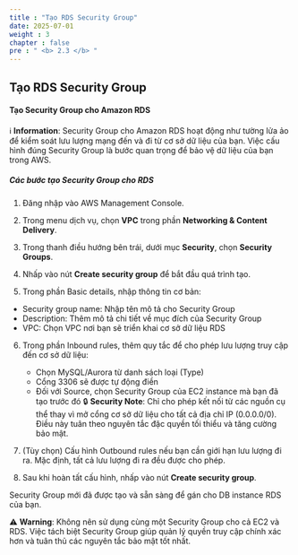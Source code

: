 ```yaml
---
title : "Tạo RDS Security Group"
date: 2025-07-01
weight : 3
chapter : false
pre : " <b> 2.3 </b> "
---
```

## Tạo RDS Security Group
#### Tạo Security Group cho Amazon RDS
ℹ️ **Information**: Security Group cho Amazon RDS hoạt động như tường lửa ảo để kiểm soát lưu lượng mạng đến và đi từ cơ sở dữ liệu của bạn. Việc cấu hình đúng Security Group là bước quan trọng để bảo vệ dữ liệu của bạn trong AWS.

##### Các bước tạo Security Group cho RDS
1. Đăng nhập vào AWS Management Console.

2. Trong menu dịch vụ, chọn **VPC** trong phần **Networking & Content Delivery**.

3. Trong thanh điều hướng bên trái, dưới mục **Security**, chọn **Security Groups**.

4. Nhấp vào nút **Create security group** để bắt đầu quá trình tạo.



5. Trong phần Basic details, nhập thông tin cơ bản:

- Security group name: Nhập tên mô tả cho Security Group
- Description: Thêm mô tả chi tiết về mục đích của Security Group
- VPC: Chọn VPC nơi bạn sẽ triển khai cơ sở dữ liệu RDS
6. Trong phần Inbound rules, thêm quy tắc để cho phép lưu lượng truy cập đến cơ sở dữ liệu:
    - Chọn MySQL/Aurora từ danh sách loại (Type)
    - Cổng 3306 sẽ được tự động điền
    - Đối với Source, chọn Security Group của EC2 instance mà bạn đã tạo trước đó
🔒 **Security Note**: Chỉ cho phép kết nối từ các nguồn cụ thể thay vì mở cổng cơ sở dữ liệu cho tất cả địa chỉ IP (0.0.0.0/0). Điều này tuân theo nguyên tắc đặc quyền tối thiểu và tăng cường bảo mật.


7. (Tùy chọn) Cấu hình Outbound rules nếu bạn cần giới hạn lưu lượng đi ra. Mặc định, tất cả lưu lượng đi ra đều được cho phép.

8. Sau khi hoàn tất cấu hình, nhấp vào nút **Create security group**.


Security Group mới đã được tạo và sẵn sàng để gán cho DB instance RDS của bạn.

⚠️ **Warning**: Không nên sử dụng cùng một Security Group cho cả EC2 và RDS. Việc tách biệt Security Group giúp quản lý quyền truy cập chính xác hơn và tuân thủ các nguyên tắc bảo mật tốt nhất.

